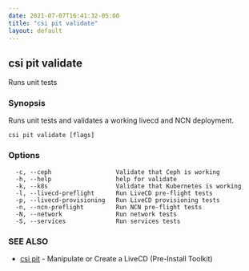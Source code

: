 ```yaml
---
date: 2021-07-07T16:41:32-05:00
title: "csi pit validate"
layout: default
---
```

## csi pit validate

Runs unit tests

### Synopsis

Runs unit tests and validates a working livecd and NCN deployment.

```
csi pit validate [flags]
```

### Options

```
  -c, --ceph                  Validate that Ceph is working
  -h, --help                  help for validate
  -k, --k8s                   Validate that Kubernetes is working
  -l, --livecd-preflight      Run LiveCD pre-flight tests
  -p, --livecd-provisioning   Run LiveCD provisioning tests
  -n, --ncn-preflight         Run NCN pre-flight tests
  -N, --network               Run network tests
  -S, --services              Run services tests
```

### SEE ALSO

* [csi pit](/commands/csi_pit/)	 - Manipulate or Create a LiveCD (Pre-Install Toolkit)

